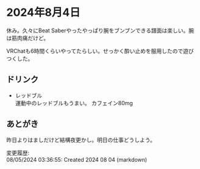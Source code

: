 # 2024年8月4日

休み。久々にBeat Saberやったやっぱり腕をブンブンできる譜面は楽しい。腕は筋肉痛だけど。

VRChatも6時間くらいやってたらしい。せっかく酔い止めを服用したので遊びつくした。

## ドリンク

- レッドブル  
運動中のレッドブルもうまい。
カフェイン80mg

## あとがき

昨日よりはましだけど結構夜更かし。明日の仕事どうしよう。

変更履歴:  
08/05/2024 03:36:55: Created 2024 08 04 (markdown)  
